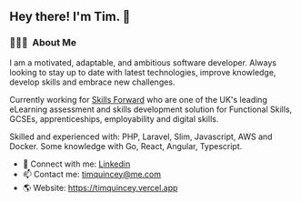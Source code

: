 <h2>Hey there! I'm Tim. 👋</h2>

<h3> 👨🏻‍💻 &nbsp;About Me </h3>

I am a motivated, adaptable, and ambitious software developer. Always looking to stay up to date with latest technologies, improve knowledge, develop skills and embrace new challenges.

Currently working for <a href="https://www.skillsforward.co.uk/">Skills Forward</a> who are one of the UK's leading eLearning assessment and skills development solution for Functional Skills, GCSEs, apprenticeships, employability and digital skills.

Skilled and experienced with: PHP, Laravel, Slim, Javascript, AWS and Docker. Some knowledge with Go, React, Angular, Typescript.

- 💼 Connect with me: <a href="https://www.linkedin.com/in/tim-quincey-743158a0">Linkedin</a>
- 📫 Contact me: <a href="mailto:timquincey@me.com">timquincey@me.com</a>
- 🌎 Website: <a href="https://timquincey.vercel.app">https://timquincey.vercel.app</a>
